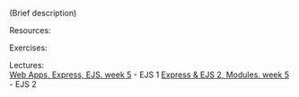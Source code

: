 (Brief description)

Resources:

Exercises:

Lectures:  
	[Web Apps, Express, EJS.  week 5](https://drive.google.com/open?id=1uAek-khTcOyM0TQZ-iNhOEP1thSCI0NuFODAwPn3IsY)  - EJS 1
	[Express & EJS 2, Modules.  week 5](https://drive.google.com/open?id=11Io1vN1nIFNpGV-nPFPbBKImbuQqjne8Ue6OlclkUXE)  - EJS 2
